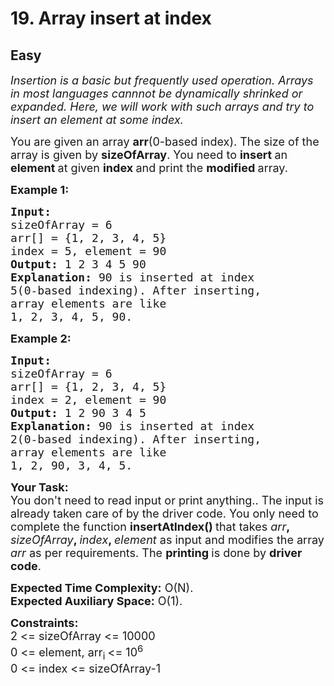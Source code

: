 # 19. Array insert at index
## Easy
<div class="problem-statement">
                <p></p><p><em><span style="font-size:18px">Insertion is a basic but frequently used operation. Arrays in most languages cannnot be dynamically shrinked or expanded. Here, we will work with such arrays and try to insert an element at some index.</span></em></p>

<p><span style="font-size:18px">You are given an array <strong>arr</strong>(0-based index). The size of the array is given by <strong>sizeOfArray</strong>. You need to <strong>insert </strong>an <strong>element </strong>at given <strong>index </strong>and print the <strong>modified </strong>array.</span></p>

<p><span style="font-size:18px"><strong>Example 1:</strong></span></p>

<pre><span style="font-size:18px"><strong>Input:
</strong>sizeOfArray = 6
arr[] = {1, 2, 3, 4, 5}
index = 5, element = 90
<strong>Output: </strong>1 2 3 4 5 90<strong>
Explanation: </strong>90 is&nbsp;inserted at index
5(0-based indexing). After inserting,
array elements are like
1, 2, 3, 4, 5, 90.</span></pre>

<p><span style="font-size:18px"><strong>Example 2:</strong></span></p>

<pre><span style="font-size:18px"><strong>Input:
</strong>sizeOfArray = 6
arr[] = {1, 2, 3, 4, 5}
index = 2, element = 90
<strong>Output: </strong>1 2 90 3 4 5<strong>
Explanation: </strong>90 is&nbsp;inserted at index 
2(0-based indexing). After inserting,
array elements are like 
1, 2, 90, 3, 4, 5.</span></pre>

<p><strong><span style="font-size:18px">Your Task:</span></strong><br>
<span style="font-size:18px">You don't need to read input or print anything.. The input is already taken care of by the driver code. You only need to complete the function <strong>insertAtIndex() </strong>that takes <em>arr</em><strong>, </strong><em>sizeOfArray</em><strong>, </strong><em>index</em><strong>, </strong><em>element</em> as input and modifies the array <em>arr&nbsp;</em>as per requirements. The <strong>printing </strong>is done by <strong>driver code</strong>.</span></p>

<p><span style="font-size:18px"><strong>Expected Time Complexity:</strong>&nbsp;O(N).<br>
<strong>Expected Auxiliary Space:</strong>&nbsp;O(1).</span></p>

<p><strong><span style="font-size:18px">Constraints:</span></strong><br>
<span style="font-size:18px">2 &lt;= sizeOfArray &lt;= 10000<br>
0 &lt;= element, arr<sub>i </sub>&lt;= 10<sup>6</sup><br>
0 &lt;= index &lt;= sizeOfArray-1</span></p>

<p>&nbsp;</p>
 <p></p>
            </div>